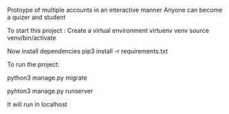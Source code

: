 Protoype of multiple accounts in an interactive manner
Anyone can become a quizer and student 

To start this project :
Create a virtual environment
virtuenv venv
source venv/bin/activate

Now install dependencies
pip3 install -r requirements.txt

To run the project:

python3 manage.py migrate

pyhton3 manage.py runserver

It will run in localhost



 
